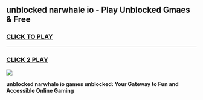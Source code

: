 
## unblocked narwhale io - Play Unblocked Gmaes & Free
<h3>
<a href="https://news.freeplayer.one?title=unblocked_narwhale_io&ref=16F">CLICK TO PLAY</a></h3>
<hr>

<h3>
<a href="https://news.freeplayer.one?title=unblocked_narwhale_io&ref=16F">CLICK 2 PLAY</a>
  
</h3>

<a href="https://news.freeplayer.one?title=unblocked_narwhale_io&ref=16F/"><img src="https://clearcache.store/games.png"></a>


**unblocked narwhale io games unblocked: Your Gateway to Fun and Accessible Online Gaming**
